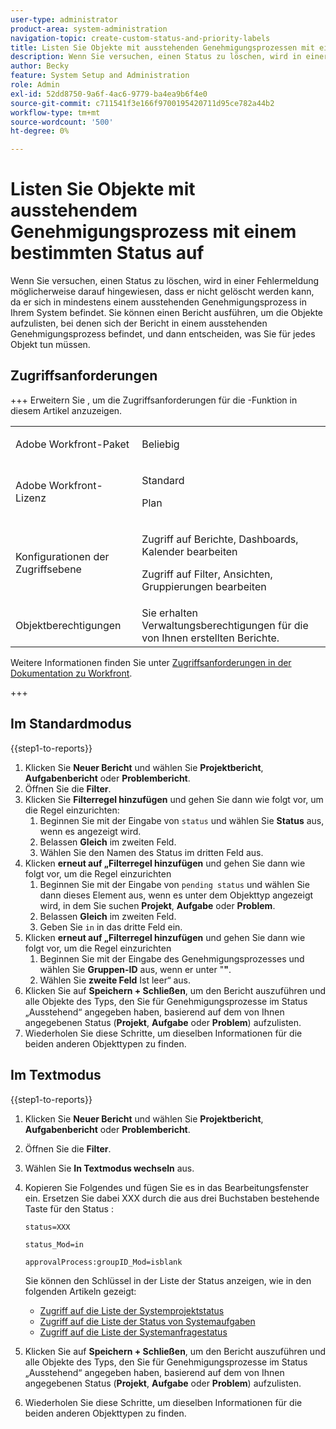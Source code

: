 ```yaml
---
user-type: administrator
product-area: system-administration
navigation-topic: create-custom-status-and-priority-labels
title: Listen Sie Objekte mit ausstehenden Genehmigungsprozessen mit einem bestimmten Status auf
description: Wenn Sie versuchen, einen Status zu löschen, wird in einer Fehlermeldung möglicherweise darauf hingewiesen, dass er nicht gelöscht werden kann, da er in ausstehenden Genehmigungsprozessen für Objekte in Ihrem System verwendet wird. Wenn Sie diese Objekte suchen und überprüfen möchten, um zu entscheiden, was Sie tun müssen, können Sie einen Bericht ausführen, in dem sie aufgelistet werden.
author: Becky
feature: System Setup and Administration
role: Admin
exl-id: 52dd8750-9a6f-4ac6-9779-ba4ea9b6f4e0
source-git-commit: c711541f3e166f9700195420711d95ce782a44b2
workflow-type: tm+mt
source-wordcount: '500'
ht-degree: 0%

---
```


# Listen Sie Objekte mit ausstehendem Genehmigungsprozess mit einem bestimmten Status auf

Wenn Sie versuchen, einen Status zu löschen, wird in einer Fehlermeldung möglicherweise darauf hingewiesen, dass er nicht gelöscht werden kann, da er sich in mindestens einem ausstehenden Genehmigungsprozess in Ihrem System befindet. Sie können einen Bericht ausführen, um die Objekte aufzulisten, bei denen sich der Bericht in einem ausstehenden Genehmigungsprozess befindet, und dann entscheiden, was Sie für jedes Objekt tun müssen.

## Zugriffsanforderungen

+++ Erweitern Sie , um die Zugriffsanforderungen für die -Funktion in diesem Artikel anzuzeigen.

<table style="table-layout:auto"> 
 <col> 
 <col> 
 <tbody> 
  <tr> 
   <td>Adobe Workfront-Paket</td> 
   <td><p>Beliebig</p></td> 
  </tr> 
  <tr> 
   <td>Adobe Workfront-Lizenz</td> 
   <td>
     <p>Standard</p>
     <p>Plan</p>
   </td> 
  </tr> 
  <tr> 
   <td>Konfigurationen der Zugriffsebene</td> 
   <td><p>Zugriff auf Berichte, Dashboards, Kalender bearbeiten</p><p>Zugriff auf Filter, Ansichten, Gruppierungen bearbeiten</p></td>
  </tr>
  <tr> 
   <td>Objektberechtigungen</td> 
   <td>Sie erhalten Verwaltungsberechtigungen für die von Ihnen erstellten Berichte.</td>
  </tr>
 </tbody> 
</table>

Weitere Informationen finden Sie unter [Zugriffsanforderungen in der Dokumentation zu Workfront](/help/quicksilver/administration-and-setup/add-users/access-levels-and-object-permissions/access-level-requirements-in-documentation.md).

+++

## Im Standardmodus

{{step1-to-reports}}

1. Klicken Sie **Neuer Bericht** und wählen Sie **Projektbericht**, **Aufgabenbericht** oder **Problembericht**.
1. Öffnen Sie die **Filter**.
1. Klicken Sie **Filterregel hinzufügen** und gehen Sie dann wie folgt vor, um die Regel einzurichten:
   1. Beginnen Sie mit der Eingabe von `status` und wählen Sie **Status** aus, wenn es angezeigt wird.
   1. Belassen **Gleich** im zweiten Feld.
   1. Wählen Sie den Namen des Status im dritten Feld aus.
1. Klicken **erneut auf „Filterregel hinzufügen** und gehen Sie dann wie folgt vor, um die Regel einzurichten
   1. Beginnen Sie mit der Eingabe von `pending status` und wählen Sie dann dieses Element aus, wenn es unter dem Objekttyp angezeigt wird, in dem Sie suchen **Projekt**, **Aufgabe** oder **Problem**.
   1. Belassen **Gleich** im zweiten Feld.
   1. Geben Sie `in` in das dritte Feld ein.
1. Klicken **erneut auf „Filterregel hinzufügen** und gehen Sie dann wie folgt vor, um die Regel einzurichten
   1. Beginnen Sie mit der Eingabe des Genehmigungsprozesses und wählen Sie **Gruppen-ID** aus, wenn er unter &quot;**&quot;**.
   1. Wählen Sie **zweite Feld** Ist leer“ aus.
1. Klicken Sie auf **Speichern + Schließen**, um den Bericht auszuführen und alle Objekte des Typs, den Sie für Genehmigungsprozesse im Status „Ausstehend“ angegeben haben, basierend auf dem von Ihnen angegebenen Status (**Projekt**, **Aufgabe** oder **Problem**) aufzulisten.
1. Wiederholen Sie diese Schritte, um dieselben Informationen für die beiden anderen Objekttypen zu finden.


## Im Textmodus

{{step1-to-reports}}

1. Klicken Sie **Neuer Bericht** und wählen Sie **Projektbericht**, **Aufgabenbericht** oder **Problembericht**.
1. Öffnen Sie die **Filter**.
1. Wählen Sie **In Textmodus wechseln** aus.
1. Kopieren Sie Folgendes und fügen Sie es in das Bearbeitungsfenster ein. Ersetzen Sie dabei XXX durch die aus drei Buchstaben bestehende Taste für den Status :

   `status=XXX`

   `status_Mod=in`

   `approvalProcess:groupID_Mod=isblank`

   Sie können den Schlüssel in der Liste der Status anzeigen, wie in den folgenden Artikeln gezeigt:
   * [Zugriff auf die Liste der Systemprojektstatus](project-statuses.md)
   * [Zugriff auf die Liste der Status von Systemaufgaben](task-statuses.md)
   * [Zugriff auf die Liste der Systemanfragestatus](issue-statuses.md)

1. Klicken Sie auf **Speichern + Schließen**, um den Bericht auszuführen und alle Objekte des Typs, den Sie für Genehmigungsprozesse im Status „Ausstehend“ angegeben haben, basierend auf dem von Ihnen angegebenen Status (**Projekt**, **Aufgabe** oder **Problem**) aufzulisten.
1. Wiederholen Sie diese Schritte, um dieselben Informationen für die beiden anderen Objekttypen zu finden.
